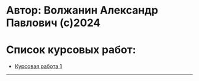 # Автор: Волжанин Александр Павлович (с)2024

# Список курсовых работ:

- [Курсовая работа 1](https://github.com/m4deme1ns4ne/COURSEWORK/tree/main/Курсовая%20работа.%20Прыжок%20с%20парашютом.)

---
